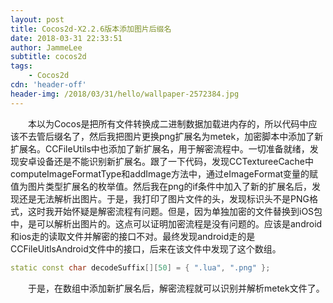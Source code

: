 ```yaml
---
layout: post
title: Cocos2d-X2.2.6版本添加图片后缀名
date: 2018-03-31 22:33:51
author: JammeLee
subtitle: cocos2d
tags: 
	- Cocos2d
cdn: 'header-off'
header-img: /2018/03/31/hello/wallpaper-2572384.jpg
---
```


<!--&#8194;&#8194;&#8194;&#8194;年前遇到一件特别扯淡的事情，因为项目初期的热更新模式没有设计好。采用的是解压方式，下载的热更新压缩包解压之后就留在手机内存卡里了，导致资源直接漏在外边，结果有些安卓手机的相册会把游戏资源图片检索出来，因为图片是加密过的，所以检索到相册中并不能正常显示，结果被一个傻X手机厂商发现了（因为在该手机厂商的应用商店上架了，具体不点名了）。因为游戏中每个功能模块需要的图片资源都是单独放在一个目录下的，而且游戏上线了两年了，模块比较多，导致文件夹也很多，结果相册是按照文件夹检索的，相册里多出了好几个文件夹，渠道技术客服说会把他们的相册搞崩溃（手机是有多垃圾，多了两个文件夹，相册就会崩溃），其实不然，我专门找了他家的手机试了一下，一点问题都没有。我前去询问，结果他们就改口了，说了一堆反正就是必须改，没商量。后来我问把文件夹隐藏掉可以么，并且还找了一个TX的游戏给他们示例，结果他说那款游戏也有问题，还没来得及下架呢，呵呵了。我就知道是故意找茬了，毕竟年底了么，为了KPI。那我改就是了。于是我把所有图片的PNG后缀名全部改了。啰嗦了这么多，切入正题。-->
&#8194;&#8194;&#8194;&#8194;本以为Cocos是把所有文件转换成二进制数据加载进内存的，所以代码中应该不去管后缀名了，然后我把图片更换png扩展名为metek，加密脚本中添加了新扩展名。CCFileUtils中也添加了新扩展名，用于解密流程中。一切准备就绪，发现安卓设备还是不能识别新扩展名。跟了一下代码，发现CCTextureeCache中computeImageFormatType和addImage方法中，通过eImageFormat变量的赋值为图片类型扩展名的枚举值。然后我在png的if条件中加入了新的扩展名后，发现还是无法解析出图片。于是，我打印了图片文件的头，发现标识头不是PNG格式，这时我开始怀疑是解密流程有问题。但是，因为单独加密的文件替换到iOS包中，是可以解析出图片的。这点可以证明加密流程是没有问题的。应该是android和ios走的读取文件并解密的接口不对。最终发现android走的是CCFileUitlsAndroid文件中的接口，后来在该文件中发现了这个数组。

``` C++
static const char decodeSuffix[][50] = { ".lua", ".png" };
```

&#8194;&#8194;&#8194;&#8194;于是，在数组中添加新扩展名后，解密流程就可以识别并解析metek文件了。